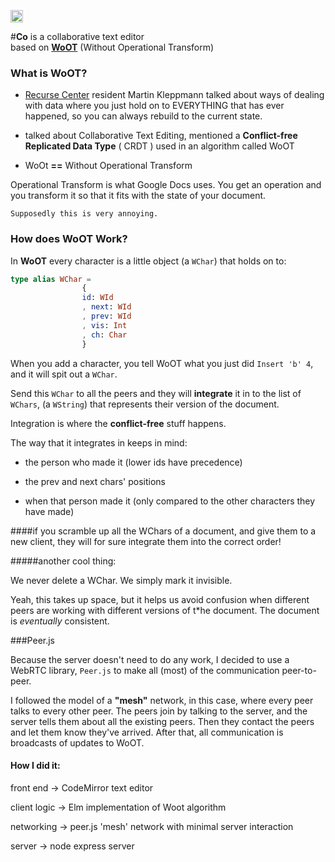 <a href='http://www.recurse.com' title='Made with love at the Recurse Center'><img src='https://cloud.githubusercontent.com/assets/2883345/11325206/336ea5f4-9150-11e5-9e90-d86ad31993d8.png' height='20px'/></a>

#**Co** is a collaborative text editor  
based on **[WoOT](https://hal.inria.fr/inria-00071240/document)** (Without Operational Transform)

### What is WoOT?

 - [Recurse Center](www.recurse.com) resident Martin Kleppmann talked about ways of dealing with data where you just hold on to EVERYTHING 
 		that has ever happened, so you can always rebuild to the current state.

 - talked about Collaborative Text Editing, mentioned a 
 		**Conflict-free Replicated Data Type** ( CRDT ) used in an algorithm called WoOT

 - WoOt **==** Without Operational Transform

 Operational Transform is what Google Docs uses. You get an operation and you 
 		transform it so that it fits with the state of your document. 

 	Supposedly this is very annoying.







### How does WoOT Work?

 In **WoOT** every character is a little object (a `WChar`) that holds on to:
 		

```elm
type alias WChar = 
				{
				id: WId
                , next: WId
                , prev: WId
                , vis: Int
                , ch: Char
                }
```








 When you add a character, you tell WoOT what you just did `Insert 'b' 4`, and it will spit out a `WChar`.

 Send this `WChar` to all the peers and they will **integrate** it in to the list of `WChars`, (a `WString`) that represents their version of the document.

 Integration is where the **conflict-free** stuff happens. 

 The way that it integrates in keeps in mind: 

 - the person who made it (lower ids have precedence)

 - the prev and next chars' positions

 - when that person made it (only compared to the other characters they have made)


####if you scramble up all the WChars of a document, and give them to a new client, they will for sure integrate them into the correct order!


#####another cool thing:

We never delete a WChar. We simply mark it invisible.

Yeah, this takes up space, but it helps us avoid confusion when different peers are working with different versions of t*he document. The document is *eventually* consistent.


###Peer.js


Because the server doesn't need to do any work, I decided to use a WebRTC library, `Peer.js` to make all (most) of the communication peer-to-peer.

I followed the model of a **"mesh"** network, in this case, where every peer talks to every other peer. The peers join by talking to the server, and the server tells them about all the existing peers.
Then they contact the peers and let them know they've arrived. After that, all communication is broadcasts of updates to WoOT.



#### How I did it: 
front end  -> CodeMirror text editor

client logic -> Elm implementation of Woot algorithm

networking -> peer.js 'mesh' network with minimal server interaction

server -> node express server


